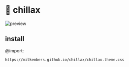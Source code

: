 # 🧋 chillax

![preview](https://milkembers.github.io/chillax/assets/preview.png)

## install

@import:

```
https://milkembers.github.io/chillax/chillax.theme.css
```